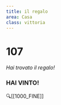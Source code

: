 ```yaml
---
title: il regalo
area: Casa
class: vittoria
---
```

# 107
_Hai trovato il regalo!_

### HAI VINTO!

🔍[[1000_FINE]]